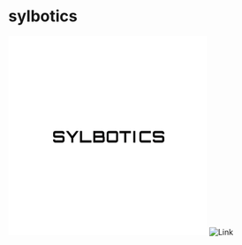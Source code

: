 # sylbotics
<img src="images/sylbotics.png" alt="drawing" height = "360" width="360"/> ![Link](http://google.com)
